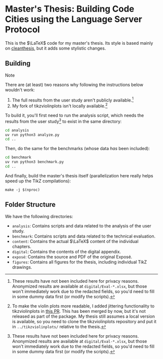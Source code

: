 # Master's Thesis: Building Code Cities using the Language Server Protocol

This is the $\LaTeX$ code for my master's thesis. Its style is based mainly on [cleanthesis](https://github.com/derric/cleanthesis), but it adds some stylistic changes.

## Building

> [!NOTE]
> There are (at least) two reasons why following the instructions below wouldn't work:
>
> 1. The full results from the user study aren't publicly available.[^1]
> 2. My fork of tikzviolinplots isn't locally available.[^2]

To build it, you'll first need to run the analysis script, which needs the results from the user study[^1] to exist in the same directory:

```sh
cd analysis
uv run python3 analyze.py
cd ..
```

Then, do the same for the benchmarks (whose data _has_ been included):

```sh
cd benchmark
uv run python3 benchmark.py
cd ..
```

And finally, build the master's thesis itself (parallelization here really helps speed up the TikZ compilations):

```
make -j $(nproc)
```

[^1]: These results have not been included here for privacy reasons. Anonymized results are available at `digital/Eval-*.xlsx`, but those won't immediately work due to the redacted fields, so you'd need to fill in some dummy data first (or modify the scripts).

[^2]: To make the violin plots more readable, I added jittering functionality to tikzviolinplots in [this PR](https://github.com/pedro-callil/tikzviolinplots/pull/3). This has been merged by now, but it's not released as part of the package. My thesis still assumes a local version is available, so you need to clone the tikzviolinplots repository and put it in `../tikzviolinplots/` relative to the thesis.

## Folder Structure

We have the following directories:

- `analysis`: Contains scripts and data related to the analysis of the user study.
- `benchmark`: Contains scripts and data related to the technical evaluation.
- `content`: Contains the actual $\LaTeX$ content of the individual chapters.
- `digital`: Contains the contents of the digital appendix.
- `exposé`: Contains the source and PDF of the original Exposé.
- `figures`: Contains all figures for the thesis, including individual TikZ drawings.
